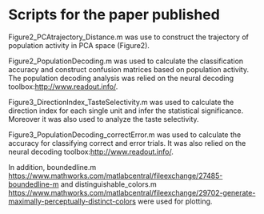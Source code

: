 # Scripts for the paper published
Figure2_PCAtrajectory_Distance.m was use to construct the trajectory of population activity in PCA space (Figure2).

Figure2_PopulationDecoding.m was used to calculate the classification accuracy and construct confusion matrices based on population activity. The population decoding analysis was relied on the neural decoding toolbox:http://www.readout.info/. 

Figure3_DirectionIndex_TasteSelectivity.m was used to calculate the direction index for each single unit and infer the statistical significance. Moreover it was also used to analyze the taste selectivity.

Figure3_PopulationDecoding_correctError.m was used to calculate the accuracy for classifying correct and error trials. It was also relied on the neural decoding toolbox:http://www.readout.info/. 

In addition, boundedline.m https://www.mathworks.com/matlabcentral/fileexchange/27485-boundedline-m and distinguishable_colors.m https://www.mathworks.com/matlabcentral/fileexchange/29702-generate-maximally-perceptually-distinct-colors were used for plotting.


